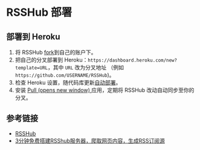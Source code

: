 # RSSHub 部署

## 部署到 Heroku

1. 将 RSSHub [fork](https://github.com/DIYgod/RSSHub)到自己的账户下。
2. 把自己的分叉部署到 Heroku：`https://dashboard.heroku.com/new?template=URL`，其中 `URL` 改为分叉地址 （例如 `https://github.com/USERNAME/RSSHub`)。
3. 检查 Heroku 设置，随代码库更新[自动部署](./autoDeployHeroku.md)。
4. 安装 [Pull (opens new window) ](https://github.com/apps/pull)应用，定期将 RSSHub 改动自动同步至你的分叉。


## 参考链接

- [RSSHub](https://github.com/DIYgod/RSSHub)
- [3分钟免费搭建RSShub服务器，爬取网页内容，生成RSS订阅源](https://www.bilibili.com/video/BV1AS4y1A7BK)




